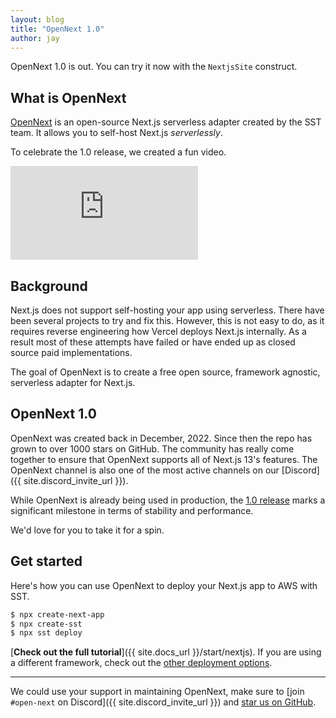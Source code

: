 ```yaml
---
layout: blog
title: "OpenNext 1.0"
author: jay
---
```


OpenNext 1.0 is out. You can try it now with the `NextjsSite` construct.

## What is OpenNext

[OpenNext](https://open-next.js.org) is an open-source Next.js serverless adapter created by the SST team. It allows you to self-host Next.js _serverlessly_.

To celebrate the 1.0 release, we created a fun video.

<div class="youtube-container">
  <iframe src="https://www.youtube-nocookie.com/embed/k_8lBdPC3gk" frameborder="0" allow="accelerometer; autoplay; clipboard-write; encrypted-media; gyroscope; picture-in-picture" allowfullscreen></iframe>
</div>

## Background

Next.js does not support self-hosting your app using serverless. There have been several projects to try and fix this. However, this is not easy to do, as it requires reverse engineering how Vercel deploys Next.js internally. As a result most of these attempts have failed or have ended up as closed source paid implementations.

The goal of OpenNext is to create a free open source, framework agnostic, serverless adapter for Next.js.

## OpenNext 1.0

OpenNext was created back in December, 2022. Since then the repo has grown to over 1000 stars on GitHub. The community has really come together to ensure that OpenNext supports all of Next.js 13's features. The OpenNext channel is also one of the most active channels on our [Discord]({{ site.discord_invite_url }}).

While OpenNext is already being used in production, the [1.0 release](https://github.com/sst/open-next/releases/tag/v1.0.0) marks a significant milestone in terms of stability and performance.

We'd love for you to take it for a spin.

## Get started

Here's how you can use OpenNext to deploy your Next.js app to AWS with SST.

```bash
$ npx create-next-app
$ npx create-sst
$ npx sst deploy
```

[**Check out the full tutorial**]({{ site.docs_url }}/start/nextjs). If you are using a different framework, check out the [other deployment options](https://github.com/sst/open-next/blob/main/README.md#deployment).

---

We could use your support in maintaining OpenNext, make sure to [join `#open-next` on Discord]({{ site.discord_invite_url }}) and [star us on GitHub](https://github.com/sst/open-next).
